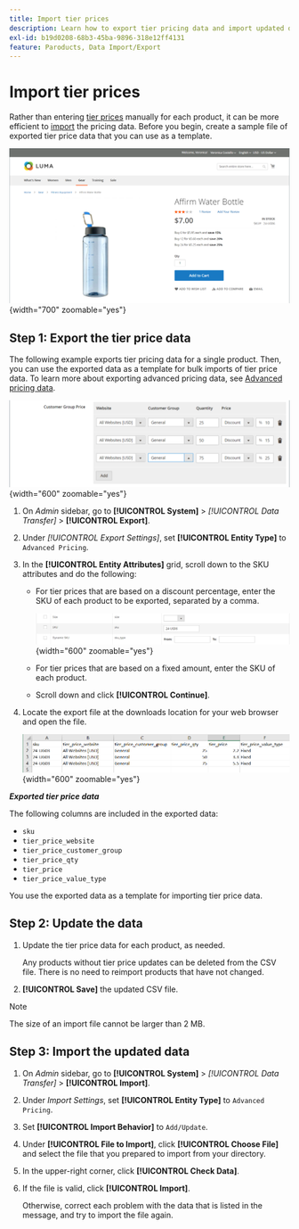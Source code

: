```yaml
---
title: Import tier prices
description: Learn how to export tier pricing data and import updated data.
exl-id: b19d0208-68b3-45ba-9896-318e12ff4131
feature: Paroducts, Data Import/Export
---
```

# Import tier prices

Rather than entering [tier prices](../catalog/product-price-tier.md) manually for each product, it can be more efficient to [import](data-import.md) the pricing data. Before you begin, create a sample file of exported tier price data that you can use as a template.

![Example storefront - tiered pricing](./assets/storefront-tier-pricing-water-bottle.png){width="700" zoomable="yes"}

## Step 1: Export the tier price data

The following example exports tier pricing data for a single product. Then, you can use the exported data as a template for bulk imports of tier price data. To learn more about exporting advanced pricing data, see [Advanced pricing data](data-attributes-product.md#advanced-pricing-attributes).

![Product tiered pricing](./assets/price-tier-customer-group-discount.png){width="600" zoomable="yes"}

1. On _Admin_ sidebar, go to  **[!UICONTROL System]** > _[!UICONTROL Data Transfer]_ > **[!UICONTROL Export]**.

1. Under _[!UICONTROL Export Settings]_, set **[!UICONTROL Entity Type]** to `Advanced Pricing`.

1. In the **[!UICONTROL Entity Attributes]** grid, scroll down to the SKU attributes and do the following:

    - For tier prices that are based on a discount percentage, enter the SKU of each product to be exported, separated by a comma.

      ![Data export - product SKUs](./assets/price-tier-export-sku.png){width="600" zoomable="yes"}

    - For tier prices that are based on a fixed amount, enter the SKU of each product.

    - Scroll down and click **[!UICONTROL Continue]**.

1. Locate the export file at the downloads location for your web browser and open the file.

   ![Example - exported customer group discount tier price data](./assets/price-tier-customer-group-discount-export.png){width="600" zoomable="yes"}

**_Exported tier price data_**

The following columns are included in the exported data:

- `sku`
- `tier_price_website`
- `tier_price_customer_group`
- `tier_price_qty`
- `tier_price`
- `tier_price_value_type`

You use the exported data as a template for importing tier price data.

## Step 2: Update the data

1. Update the tier price data for each product, as needed.

   Any products without tier price updates can be deleted from the CSV file. There is no need to reimport products that have not changed.

1. **[!UICONTROL Save]** the updated CSV file.

>[!NOTE]
>
>The size of an import file cannot be larger than 2 MB.

## Step 3: Import the updated data

1. On _Admin_ sidebar, go to **[!UICONTROL System]** > _[!UICONTROL Data Transfer]_ > **[!UICONTROL Import]**.

1. Under _Import Settings_, set **[!UICONTROL Entity Type]** to `Advanced Pricing`.

1. Set **[!UICONTROL Import Behavior]** to `Add/Update`.

1. Under **[!UICONTROL File to Import]**, click **[!UICONTROL Choose File]** and select the file that you prepared to import from your directory.

1. In the upper-right corner, click **[!UICONTROL Check Data]**.

1. If the file is valid, click **[!UICONTROL Import]**.

   Otherwise, correct each problem with the data that is listed in the message, and try to import the file again.
